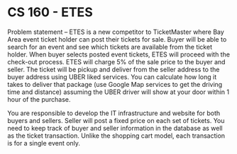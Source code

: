 CS 160 - ETES
==============================

Problem statement – ETES is a new competitor to TicketMaster where Bay Area event ticket holder can
post their tickets for sale. Buyer will be able to search for an event and see which tickets are available
from the ticket holder. When buyer selects posted event tickets, ETES will proceed with the check-out
process. ETES will charge 5% of the sale price to the buyer and seller. The ticket will be pickup and
deliver from the seller address to the buyer address using UBER liked services. You can calculate how
long it takes to deliver that package (use Google Map services to get the driving time and distance)
assuming the UBER driver will show at your door within 1 hour of the purchase.

You are responsible to develop the IT infrastructure and website for both buyers and sellers. Seller will
post a fixed price on each set of tickets. You need to keep track of buyer and seller information in the
database as well as the ticket transaction. Unlike the shopping cart model, each transaction is for a single
event only.
